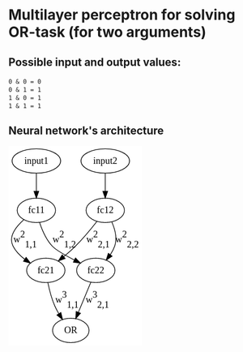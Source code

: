 # Multilayer perceptron for solving OR-task (for two arguments)

## Possible input and output values:
```
0 & 0 = 0
0 & 1 = 1
1 & 0 = 1
1 & 1 = 1
```

## Neural network's architecture
![alt text](bool_or.png)